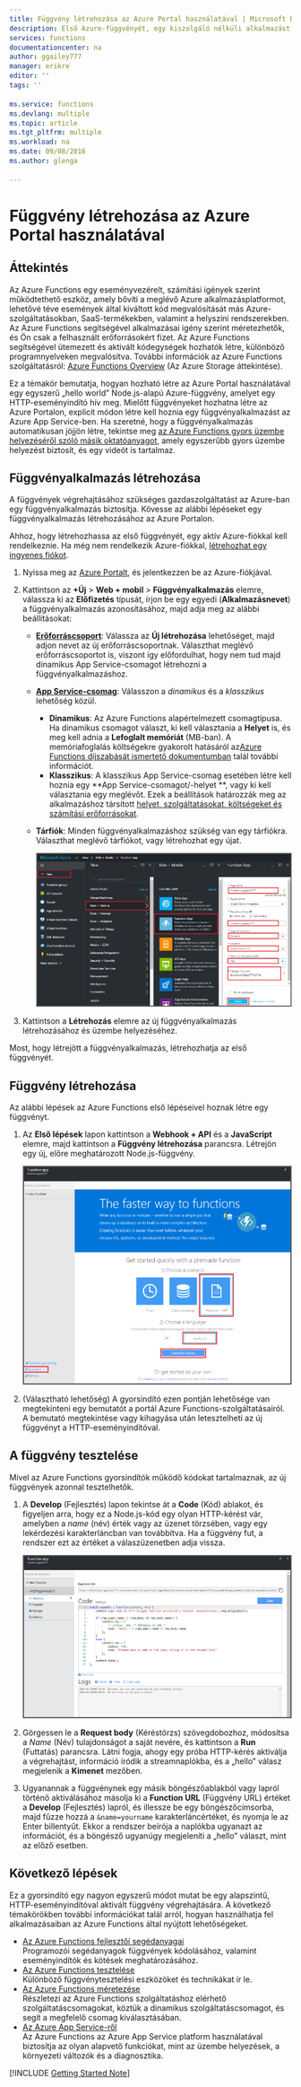 ```yaml
---
title: Függvény létrehozása az Azure Portal használatával | Microsoft Docs
description: Első Azure-függvényét, egy kiszolgáló nélküli alkalmazást, kevesebb mint két perc alatt építhet fel.
services: functions
documentationcenter: na
author: ggailey777
manager: erikre
editor: ''
tags: ''

ms.service: functions
ms.devlang: multiple
ms.topic: article
ms.tgt_pltfrm: multiple
ms.workload: na
ms.date: 09/08/2016
ms.author: glenga

---
```

# Függvény létrehozása az Azure Portal használatával
## Áttekintés
Az Azure Functions egy eseményvezérelt, számítási igények szerint működtethető eszköz, amely bővíti a meglévő Azure alkalmazásplatformot, lehetővé téve események által kiváltott kód megvalósítását más Azure-szolgáltatásokban, SaaS-termékekben, valamint a helyszíni rendszerekben. Az Azure Functions segítségével alkalmazásai igény szerint méretezhetők, és Ön csak a felhasznált erőforrásokért fizet. Az Azure Functions segítségével ütemezett és aktivált kódegységek hozhatók létre, különböző programnyelveken megvalósítva. További információk az Azure Functions szolgáltatásról: [Azure Functions Overview](functions-overview.md) (Az Azure Storage áttekintése).

Ez a témakör bemutatja, hogyan hozható létre az Azure Portal használatával egy egyszerű „hello world” Node.js-alapú Azure-függvény, amelyet egy HTTP-eseményindító hív meg. Mielőtt függvényeket hozhatna létre az Azure Portalon, explicit módon létre kell hoznia egy függvényalkalmazást az Azure App Service-ben. Ha szeretné, hogy a függvényalkalmazás automatikusan jöjjön létre, tekintse meg [az Azure Functions gyors üzembe helyezéséről szóló másik oktatóanyagot](functions-create-first-azure-function.md), amely egyszerűbb gyors üzembe helyezést biztosít, és egy videót is tartalmaz.

## Függvényalkalmazás létrehozása
A függvények végrehajtásához szükséges gazdaszolgáltatást az Azure-ban egy függvényalkalmazás biztosítja. Kövesse az alábbi lépéseket egy függvényalkalmazás létrehozásához az Azure Portalon.

Ahhoz, hogy létrehozhassa az első függvényét, egy aktív Azure-fiókkal kell rendelkeznie. Ha még nem rendelkezik Azure-fiókkal, [létrehozhat egy ingyenes fiókot](https://azure.microsoft.com/free/).

1. Nyissa meg az [Azure Portalt](https://portal.azure.com), és jelentkezzen be az Azure-fiókjával.
2. Kattintson az **+Új** > **Web + mobil** > **Függvényalkalmazás** elemre, válassza ki az **Előfizetés** típusát, írjon be egy egyedi (**Alkalmazásnevet**) a függvényalkalmazás azonosításához, majd adja meg az alábbi beállításokat:
   
   * **[Erőforráscsoport](../azure-portal/resource-group-portal.md)**: Válassza az **Új létrehozása** lehetőséget, majd adjon nevet az új erőforráscsoportnak. Választhat meglévő erőforráscsoportot is, viszont így előfordulhat, hogy nem tud majd dinamikus App Service-csomagot létrehozni a függvényalkalmazáshoz.
   * **[App Service-csomag](../app-service/azure-web-sites-web-hosting-plans-in-depth-overview.md)**: Válasszon a *dinamikus* és a *klasszikus* lehetőség közül. 
     * **Dinamikus**: Az Azure Functions alapértelmezett csomagtípusa. Ha dinamikus csomagot választ, ki kell választania a **Helyet** is, és meg kell adnia a **Lefoglalt memóriát** (MB-ban). A memóriafoglalás költségekre gyakorolt hatásáról az[Azure Functions díjszabását ismertető dokumentumban](https://azure.microsoft.com/pricing/details/functions/) talál további információt. 
     * **Klasszikus**: A klasszikus App Service-csomag esetében létre kell hoznia egy **App Service-csomagot/-helyet **, vagy ki kell választania egy meglévőt. Ezek a beállítások határozzák meg az alkalmazáshoz társított [helyet, szolgáltatásokat, költségeket és számítási erőforrásokat](https://azure.microsoft.com/pricing/details/app-service/).  
   * **Tárfiók**: Minden függvényalkalmazáshoz szükség van egy tárfiókra. Választhat meglévő tárfiókot, vagy létrehozhat egy újat. 
     
     ![Új függvényalkalmazás létrehozása az Azure Portalon](./media/functions-create-first-azure-function-azure-portal/function-app-create-flow.png)
3. Kattintson a **Létrehozás** elemre az új függvényalkalmazás létrehozásához és üzembe helyezéséhez.  

Most, hogy létrejött a függvényalkalmazás, létrehozhatja az első függvényét.

## Függvény létrehozása
Az alábbi lépések az Azure Functions első lépéseivel hoznak létre egy függvényt.

1. Az **Első lépések** lapon kattintson a **Webhook + API** és a **JavaScript** elemre, majd kattintson a **Függvény létrehozása** parancsra. Létrejön egy új, előre meghatározott Node.js-függvény. 
   
    ![](./media/functions-create-first-azure-function-azure-portal/function-app-quickstart-node-webhook.png)
2. (Választható lehetőség) A gyorsindító ezen pontján lehetősége van megtekinteni egy bemutatót a portál Azure Functions-szolgáltatásairól.   A bemutató megtekintése vagy kihagyása után letesztelheti az új függvényt a HTTP-eseményindítóval.

## A függvény tesztelése
Mivel az Azure Functions gyorsindítók működő kódokat tartalmaznak, az új függvények azonnal tesztelhetők.

1. A **Develop** (Fejlesztés) lapon tekintse át a **Code** (Kód) ablakot, és figyeljen arra, hogy ez a Node.js-kód egy olyan HTTP-kérést vár, amelyben a *name* (név) érték vagy az üzenet törzsében, vagy egy lekérdezési karakterláncban van továbbítva. Ha a függvény fut, a rendszer ezt az értéket a válaszüzenetben adja vissza.
   
    ![](./media/functions-create-first-azure-function-azure-portal/function-app-develop-tab-testing.png)
2. Görgessen le a **Request body** (Kéréstörzs) szövegdobozhoz, módosítsa a *Name* (Név) tulajdonságot a saját nevére, és kattintson a **Run** (Futtatás) parancsra. Látni fogja, ahogy egy próba HTTP-kérés aktiválja a végrehajtást, információ íródik a streamnaplókba, és a „hello” válasz megjelenik a **Kimenet** mezőben. 
3. Ugyanannak a függvénynek egy másik böngészőablakból vagy lapról történő aktiválásához másolja ki a **Function URL** (Függvény URL) értéket a **Develop** (Fejlesztés) lapról, és illessze be egy böngészőcímsorba, majd fűzze hozzá a `&name=yourname` karakterláncértéket, és nyomja le az Enter billentyűt. Ekkor a rendszer beírója a naplókba ugyanazt az információt, és a böngésző ugyanúgy megjeleníti a „hello” választ, mint az előző esetben.

## Következő lépések
Ez a gyorsindító egy nagyon egyszerű módot mutat be egy alapszintű, HTTP-eseményindítóval aktivált függvény végrehajtására. A következő témakörökben további információkat talál arról, hogyan használhatja fel alkalmazásaiban az Azure Functions által nyújtott lehetőségeket.

* [Az Azure Functions fejlesztői segédanyagai](functions-reference.md)  
  Programozói segédanyagok függvények kódolásához, valamint eseményindítók és kötések meghatározásához.
* [Az Azure Functions tesztelése](functions-test-a-function.md)  
  Különböző függvénytesztelési eszközöket és technikákat ír le.
* [Az Azure Functions méretezése](functions-scale.md)  
  Részletezi az Azure Functions szolgáltatáshoz elérhető szolgáltatáscsomagokat, köztük a dinamikus szolgáltatáscsomagot, és segít a megfelelő csomag kiválasztásában. 
* [Az Azure App Service-ről](../app-service/app-service-value-prop-what-is.md)  
  Az Azure Functions az Azure App Service platform használatával biztosítja az olyan alapvető funkciókat, mint az üzembe helyezések, a környezeti változók és a diagnosztika. 

[!INCLUDE [Getting Started Note](../../includes/functions-get-help.md)]

<!--HONumber=sep12_HO2-->


